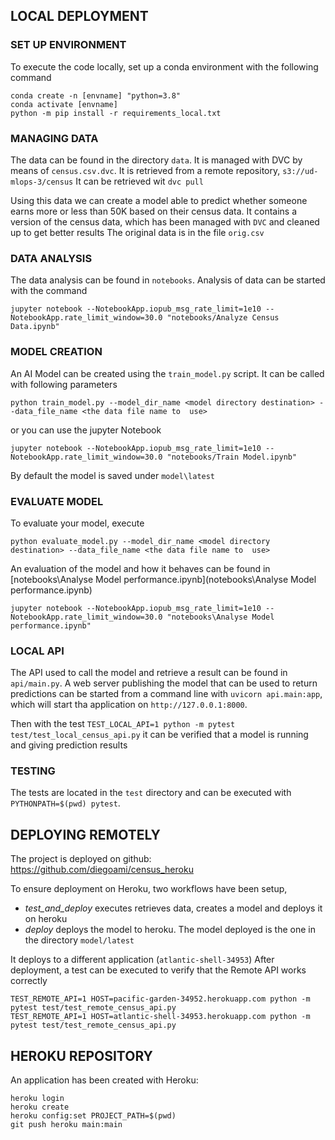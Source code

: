 ## LOCAL DEPLOYMENT

### SET UP ENVIRONMENT
To execute the code locally, set up a conda environment with the following command

```
conda create -n [envname] "python=3.8" 
conda activate [envname]
python -m pip install -r requirements_local.txt
```

### MANAGING DATA

The data can be found in the directory `data`. It is managed with DVC by means of `census.csv.dvc`.
It is retrieved from a remote repository, `s3://ud-mlops-3/census`
It can be retrieved wit `dvc pull`

Using this data we can create a model able to predict whether someone earns more or less than 50K based on their census data.
It contains a version of the census data, which has been managed with `DVC` and cleaned up to get better results
The original data is in the file `orig.csv`

### DATA ANALYSIS

The data analysis can be found in `notebooks`.
Analysis of data can be started with the command

```
jupyter notebook --NotebookApp.iopub_msg_rate_limit=1e10 --NotebookApp.rate_limit_window=30.0 "notebooks/Analyze Census Data.ipynb"
```

### MODEL CREATION

An AI Model can be created using the `train_model.py` script. It can be called with following parameters

```
python train_model.py --model_dir_name <model directory destination> --data_file_name <the data file name to  use>
```

or you can use the jupyter Notebook 

```
jupyter notebook --NotebookApp.iopub_msg_rate_limit=1e10 --NotebookApp.rate_limit_window=30.0 "notebooks/Train Model.ipynb"
```

By default the model is saved under `model\latest`

### EVALUATE MODEL

To evaluate your model, execute

```
python evaluate_model.py --model_dir_name <model directory destination> --data_file_name <the data file name to  use>
```

An evaluation of the model and how it behaves can be found in [notebooks\Analyse Model performance.ipynb](notebooks\Analyse Model performance.ipynb)

```
jupyter notebook --NotebookApp.iopub_msg_rate_limit=1e10 --NotebookApp.rate_limit_window=30.0 "notebooks\Analyse Model performance.ipynb"
```

### LOCAL API




The API used to call the model and retrieve a result can be found in `api/main.py`.
A web server publishing the model that can be used to return predictions can be started from a command line with `uvicorn api.main:app`,  
which will start tha application on `http://127.0.0.1:8000`.

Then with the test `TEST_LOCAL_API=1 python -m pytest test/test_local_census_api.py` it can be verified that a model is running and giving prediction results

### TESTING

The tests are located in the `test` directory and can be executed with `PYTHONPATH=$(pwd) pytest`.



## DEPLOYING REMOTELY

The project is deployed on github: https://github.com/diegoami/census_heroku

To ensure deployment on Heroku, two workflows have been setup,

* _test_and_deploy_ executes retrieves data, creates a model and deploys it on heroku
* _deploy_ deploys the model to heroku. The model deployed is the one in the directory `model/latest`


It deploys to a different application (`atlantic-shell-34953`)
After deployment, a test can be executed to verify that the Remote API works correctly

```
TEST_REMOTE_API=1 HOST=pacific-garden-34952.herokuapp.com python -m pytest test/test_remote_census_api.py
TEST_REMOTE_API=1 HOST=atlantic-shell-34953.herokuapp.com python -m pytest test/test_remote_census_api.py
```


## HEROKU REPOSITORY

An application has been created with Heroku:


```
heroku login
heroku create
heroku config:set PROJECT_PATH=$(pwd) 
git push heroku main:main
```